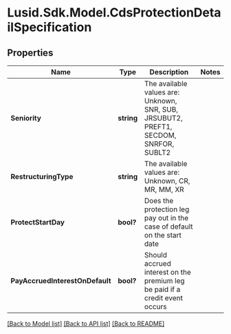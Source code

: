 
# Lusid.Sdk.Model.CdsProtectionDetailSpecification

## Properties

Name | Type | Description | Notes
------------ | ------------- | ------------- | -------------
**Seniority** | **string** | The available values are: Unknown, SNR, SUB, JRSUBUT2, PREFT1, SECDOM, SNRFOR, SUBLT2 | 
**RestructuringType** | **string** | The available values are: Unknown, CR, MR, MM, XR | 
**ProtectStartDay** | **bool?** | Does the protection leg pay out in the case of default on the start date | 
**PayAccruedInterestOnDefault** | **bool?** | Should accrued interest on the premium leg be paid if a credit event occurs | 

[[Back to Model list]](../README.md#documentation-for-models)
[[Back to API list]](../README.md#documentation-for-api-endpoints)
[[Back to README]](../README.md)

